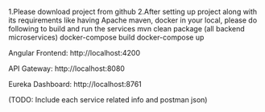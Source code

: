 1.Please download project from github
2.After setting up project along with its requirements like having Apache maven, docker in your local, please do following to build and run the services
mvn clean package  (all backend microservices)
docker-compose build
docker-compose up

Angular Frontend: http://localhost:4200

API Gateway: http://localhost:8080

Eureka Dashboard: http://localhost:8761

(TODO: Include each service related info and postman json)
